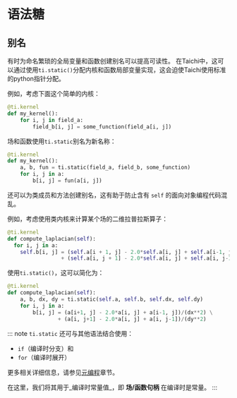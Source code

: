 # 语法糖

## 别名

有时为命名繁琐的全局变量和函数创建别名可以提高可读性。 在Taichi中，这可以通过使用`ti.static()`分配内核和函数局部变量实现，这会迫使Taichi使用标准的python指针分配。

例如，考虑下面这个简单的内核：

```python
@ti.kernel
def my_kernel():
    for i, j in field_a:
        field_b[i, j] = some_function(field_a[i, j])
```

场和函数使用`ti.static`别名为新名称：

```python {3}
@ti.kernel
def my_kernel():
    a, b, fun = ti.static(field_a, field_b, some_function)
    for i, j in a:
        b[i, j] = fun(a[i, j])
```

还可以为类成员和方法创建别名，这有助于防止含有 `self` 的面向对象编程代码混乱。

例如，考虑使用类内核来计算某个场的二维拉普拉斯算子：

```python
@ti.kernel
def compute_laplacian(self):
  for i, j in a:
    self.b[i, j] = (self.a[i + 1, j] - 2.0*self.a[i, j] + self.a[i-1, j])/(self.dx**2) \
                 + (self.a[i, j + 1] - 2.0*self.a[i, j] + self.a[i, j-1])/(self.dy**2)
```

使用`ti.static()`，这可以简化为：

```python {3-6}
@ti.kernel
def compute_laplacian(self):
    a, b, dx, dy = ti.static(self.a, self.b, self.dx, self.dy)
    for i, j in a:
        b[i, j] = (a[i+1, j] - 2.0*a[i, j] + a[i-1, j])/(dx**2) \
                + (a[i, j+1] - 2.0*a[i, j] + a[i, j-1])/(dy**2)
```

::: note
`ti.static` 还可与其他语法结合使用：

- `if`（编译时分支）和
- `for`（编译时展开）

更多相关详细信息，请参见[元编程](./meta.md)章节。

在这里，我们将其用于_编译时常量值_，即 **场/函数句柄** 在编译时是常量。
:::
